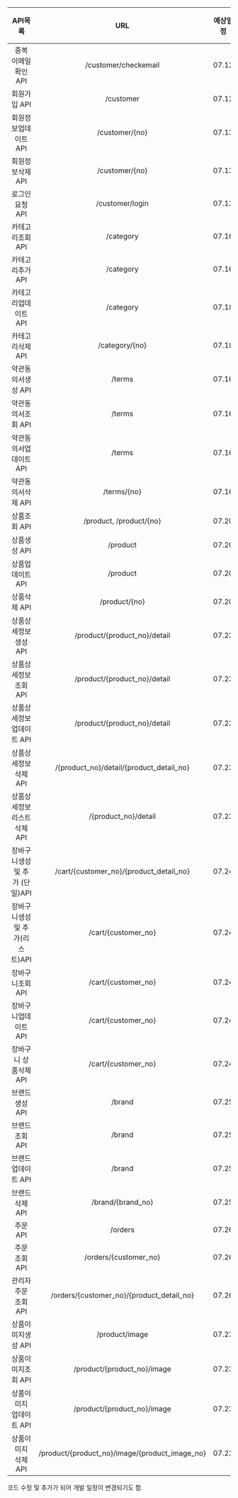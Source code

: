 |             API목록             |                      URL                       | 예상일정 | 예상소요시간 | 개발일정 | 개발시간 | 작업결과서                                                   |
| :-----------------------------: | :--------------------------------------------: | :------: | ------------ | :------: | -------- | ------------------------------------------------------------ |
|      중복 이메일 확인 API       |              /customer/checkemail              |  07.12   | 1h           |  07.15   | 1h       | [LINK](https://github.com/MaximSungmo/cafe24_shoppingmall_project/blob/master/API_Swagger/API_%EC%9E%91%EC%97%85%EA%B2%B0%EA%B3%BC/%EC%A4%91%EB%B3%B5%20%EC%9D%B4%EB%A9%94%EC%9D%BC%20%ED%99%95%EC%9D%B8%20API(customercheckemail).md) |
|          회원가입 API           |                   /customer                    |  07.12   | 1h           |  07.12   | 2h       | [LINK](https://github.com/MaximSungmo/cafe24_shoppingmall_project/blob/master/API_Swagger/API_%EC%9E%91%EC%97%85%EA%B2%B0%EA%B3%BC/%ED%9A%8C%EC%9B%90%EA%B0%80%EC%9E%85%20API(customercheckemail).md) |
|      회원정보업데이트 API       |                 /customer/{no}                 |  07.13   | 1h           |  07.15   | 2h       | [LINK](https://github.com/MaximSungmo/cafe24_shoppingmall_project/blob/master/API_Swagger/API_%EC%9E%91%EC%97%85%EA%B2%B0%EA%B3%BC/%ED%9A%8C%EC%9B%90%EC%A0%95%EB%B3%B4%EC%97%85%EB%8D%B0%EC%9D%B4%ED%8A%B8%20API(customer%7Bno%7D).md) |
|        회원정보삭제 API         |                 /customer/{no}                 |  07.13   | 1h           |  07.13   | 1h       | [LINK](https://github.com/MaximSungmo/cafe24_shoppingmall_project/blob/master/API_Swagger/API_%EC%9E%91%EC%97%85%EA%B2%B0%EA%B3%BC/%ED%9A%8C%EC%9B%90%EC%A0%95%EB%B3%B4%EC%82%AD%EC%A0%9C%20API(customer%7Bno%7D).md) |
|         로그인 요청 API         |                /customer/login                 |  07.13   | 1h           |  07.13   | 2h       | [LINK](https://github.com/MaximSungmo/cafe24_shoppingmall_project/blob/master/API_Swagger/API_%EC%9E%91%EC%97%85%EA%B2%B0%EA%B3%BC/%EB%A1%9C%EA%B7%B8%EC%9D%B8%20API(v1apilogin).md) |
|        카테고리조회 API         |                   /category                    |  07.16   | 1h           |  07.22   | 1h       | [LINK](https://github.com/MaximSungmo/cafe24_shoppingmall_project/blob/master/API_Swagger/API_%EC%9E%91%EC%97%85%EA%B2%B0%EA%B3%BC/%EC%B9%B4%ED%85%8C%EA%B3%A0%EB%A6%AC%EC%A1%B0%ED%9A%8C%20API(category).md) |
|        카테고리추가 API         |                   /category                    |  07.16   | 1h           |  07.22   | 1h       | [LINK](https://github.com/MaximSungmo/cafe24_shoppingmall_project/blob/master/API_Swagger/API_%EC%9E%91%EC%97%85%EA%B2%B0%EA%B3%BC/%EC%B9%B4%ED%85%8C%EA%B3%A0%EB%A6%AC%EC%B6%94%EA%B0%80%20API(category).md) |
|      카테고리업데이트 API       |                   /category                    |  07.18   | 1h           |  07.22   | 1h       | [LINK](https://github.com/MaximSungmo/cafe24_shoppingmall_project/blob/master/API_Swagger/API_%EC%9E%91%EC%97%85%EA%B2%B0%EA%B3%BC/%EC%B9%B4%ED%85%8C%EA%B3%A0%EB%A6%AC%EC%97%85%EB%8D%B0%EC%9D%B4%ED%8A%B8%20API(category).md) |
|        카테고리삭제 API         |                 /category/{no}                 |  07.18   | 1h           |  07.22   | 1h       | [LINK](https://github.com/MaximSungmo/cafe24_shoppingmall_project/blob/master/API_Swagger/API_%EC%9E%91%EC%97%85%EA%B2%B0%EA%B3%BC/%EC%B9%B4%ED%85%8C%EA%B3%A0%EB%A6%AC%EC%82%AD%EC%A0%9C%20API(category%7Bno%7D).md) |
|       약관동의서생성 API        |                     /terms                     |  07.16   | 1h           |  07.16   | 1h       | [LINK](https://github.com/MaximSungmo/cafe24_shoppingmall_project/blob/master/API_Swagger/API_%EC%9E%91%EC%97%85%EA%B2%B0%EA%B3%BC/%EC%95%BD%EA%B4%80%EB%8F%99%EC%9D%98%EC%84%9C%EC%83%9D%EC%84%B1%20API(v1apiterms).md) |
|       약관동의서조회 API        |                     /terms                     |  07.16   | 1h           |  07.16   | 1h       | [LINK](https://github.com/MaximSungmo/cafe24_shoppingmall_project/blob/master/API_Swagger/API_%EC%9E%91%EC%97%85%EA%B2%B0%EA%B3%BC/%EC%95%BD%EA%B4%80%EB%8F%99%EC%9D%98%EC%84%9C%EC%A1%B0%ED%9A%8C%20API(apiterms).md) |
|     약관동의서업데이트 API      |                     /terms                     |  07.16   | 1h           |  07.16   | 0.5h     | [LINK](https://github.com/MaximSungmo/cafe24_shoppingmall_project/blob/master/API_Swagger/API_%EC%9E%91%EC%97%85%EA%B2%B0%EA%B3%BC/%EC%95%BD%EA%B4%80%EB%8F%99%EC%9D%98%EC%84%9C%EC%97%85%EB%8D%B0%EC%9D%B4%ED%8A%B8%20API(apiterms%7Bno%7D).md) |
|       약관동의서삭제 API        |                  /terms/{no}                   |  07.16   | 1h           |  07.16   | 0.5h     | [LINK](https://github.com/MaximSungmo/cafe24_shoppingmall_project/blob/master/API_Swagger/API_%EC%9E%91%EC%97%85%EA%B2%B0%EA%B3%BC/%EC%95%BD%EA%B4%80%EB%8F%99%EC%9D%98%EC%84%9C%EC%82%AD%EC%A0%9C%20API(apiterms%7Bno%7D).md) |
|          상품조회 API           |            /product, /product/{no}             |  07.20   | 2h           |  07.24   | 3h       | [LINK](https://github.com/MaximSungmo/cafe24_shoppingmall_project/blob/master/API_Swagger/API_%EC%9E%91%EC%97%85%EA%B2%B0%EA%B3%BC/%EC%83%81%ED%92%88%EC%A1%B0%ED%9A%8C%20API(product%2C%20product%7Bno%7D).md) |
|          상품생성 API           |                    /product                    |  07.20   | 2h           |  07.23   | 2h       | [LINK](https://github.com/MaximSungmo/cafe24_shoppingmall_project/blob/master/API_Swagger/API_%EC%9E%91%EC%97%85%EA%B2%B0%EA%B3%BC/%EC%83%81%ED%92%88%EC%83%9D%EC%84%B1API(product%2C%20product%7Bno%7D).md) |
|        상품업데이트 API         |                    /product                    |  07.20   | 1h           |  07.23   | 1h       | [LINK](https://github.com/MaximSungmo/cafe24_shoppingmall_project/blob/master/API_Swagger/API_%EC%9E%91%EC%97%85%EA%B2%B0%EA%B3%BC/%EC%83%81%ED%92%88%EC%97%85%EB%8D%B0%EC%9D%B4%ED%8A%B8API(apiproduct).md) |
|          상품삭제 API           |                 /product/{no}                  |  07.20   | 1h           |  07.23   | 1h       | [LINK](https://github.com/MaximSungmo/cafe24_shoppingmall_project/blob/master/API_Swagger/API_%EC%9E%91%EC%97%85%EA%B2%B0%EA%B3%BC/%EC%83%81%ED%92%88%EC%82%AD%EC%A0%9CAPI(apiproduct%7Bno%7D).md) |
|      상품상세정보생성 API       |          /product/{product_no}/detail          |  07.23   | 2h           |  07.23   | 2h       | [LINK](https://github.com/MaximSungmo/cafe24_shoppingmall_project/blob/master/API_Swagger/API_%EC%9E%91%EC%97%85%EA%B2%B0%EA%B3%BC/%EC%83%81%ED%92%88%20%EC%83%81%EC%84%B8%EC%A0%95%EB%B3%B4%20%EC%83%9D%EC%84%B1API(api%7Bproduct_no%7Ddetail).md) |
|      상품상세정보조회 API       |          /product/{product_no}/detail          |  07.23   | 1h           |  07.23   | 1h       | [LINK](https://github.com/MaximSungmo/cafe24_shoppingmall_project/blob/master/API_Swagger/API_%EC%9E%91%EC%97%85%EA%B2%B0%EA%B3%BC/%EC%83%81%ED%92%88%20%EC%83%81%EC%84%B8%EC%A0%95%EB%B3%B4%20%EC%A1%B0%ED%9A%8CAPI(api%7Bproduct_no%7Ddetail).md) |
|    상품상세정보업데이트 API     |          /product/{product_no}/detail          |  07.23   | 1h           |  07.23   | 1h       | [LINK](https://github.com/MaximSungmo/cafe24_shoppingmall_project/blob/master/API_Swagger/API_%EC%9E%91%EC%97%85%EA%B2%B0%EA%B3%BC/%EC%83%81%ED%92%88%20%EC%83%81%EC%84%B8%EC%A0%95%EB%B3%B4%20%20%EC%97%85%EB%8D%B0%EC%9D%B4%ED%8A%B8API(api%7Bproduct_no%7Ddetail).md) |
|      상품상세정보삭제 API       |    /{product_no}/detail/{product_detail_no}    |  07.23   | 1h           |  07.23   | 0.5h     | [LINK](https://github.com/MaximSungmo/cafe24_shoppingmall_project/blob/master/API_Swagger/API_%EC%9E%91%EC%97%85%EA%B2%B0%EA%B3%BC/%EC%83%81%ED%92%88%20%EC%83%81%EC%84%B8%EC%A0%95%EB%B3%B4%20%20%EC%82%AD%EC%A0%9CAPI(api%7Bproduct_no%7Ddetail%7Bproduct_detail_no%7D).md) |
|   상품상세정보리스트 삭제 API   |              /{product_no}/detail              |  07.23   | 1h           |  07.23   | 0.5h     | [LINK](https://github.com/MaximSungmo/cafe24_shoppingmall_project/blob/master/API_Swagger/API_%EC%9E%91%EC%97%85%EA%B2%B0%EA%B3%BC/%EC%83%81%ED%92%88%20%EC%83%81%EC%84%B8%EC%A0%95%EB%B3%B4%20%20%EB%A6%AC%EC%8A%A4%ED%8A%B8%20%EC%82%AD%EC%A0%9CAPI(api%7Bproduct_no%7Ddetail%7Bproduct_detail_no%7D).md) |
| 장바구니생성 및 추가 (단일)API  |    /cart/{customer_no}/{product_detail_no}     |  07.24   | 1h           |  07.26   | 1h       | [LINK](https://github.com/MaximSungmo/cafe24_shoppingmall_project/blob/master/API_Swagger/API_%EC%9E%91%EC%97%85%EA%B2%B0%EA%B3%BC/%EC%9E%A5%EB%B0%94%EA%B5%AC%EB%8B%88%EC%B9%B4%ED%8A%B8%20%EC%83%9D%EC%84%B1%20%20%EB%B0%8F%20%EC%B6%94%EA%B0%80%20(%EB%8B%A8%EC%9D%BC)API(apicart%7Bcustomer_no%7D%7Bproduct_detail_no%7D).md) |
| 장바구니생성 및 추가(리스트)API |              /cart/{customer_no}               |  07.24   | 1h           |  07.26   | 2h       | [LINK](https://github.com/MaximSungmo/cafe24_shoppingmall_project/blob/master/API_Swagger/API_%EC%9E%91%EC%97%85%EA%B2%B0%EA%B3%BC/%EC%9E%A5%EB%B0%94%EA%B5%AC%EB%8B%88%EC%B9%B4%ED%8A%B8%20%EC%83%9D%EC%84%B1%20%20%EB%B0%8F%20%EC%B6%94%EA%B0%80%20(%EB%A6%AC%EC%8A%A4%ED%8A%B8)API(apicart%7Bcustomer_no%7D).md) |
|        장바구니조회 API         |              /cart/{customer_no}               |  07.24   | 0.5h         |  07.26   | 1h       | [LINK](https://github.com/MaximSungmo/cafe24_shoppingmall_project/blob/master/API_Swagger/API_%EC%9E%91%EC%97%85%EA%B2%B0%EA%B3%BC/%EC%9E%A5%EB%B0%94%EA%B5%AC%EB%8B%88%EC%B9%B4%ED%8A%B8%20%EC%A1%B0%ED%9A%8CAPI(apicart%7Bcustomer_no%7D).md) |
|      장바구니업데이트 API       |              /cart/{customer_no}               |  07.24   | 0.5h         |  07.27   | 1h       | [LINK](https://github.com/MaximSungmo/cafe24_shoppingmall_project/blob/master/API_Swagger/API_%EC%9E%91%EC%97%85%EA%B2%B0%EA%B3%BC/%EC%9E%A5%EB%B0%94%EA%B5%AC%EB%8B%88%EC%B9%B4%ED%8A%B8%20%EC%97%85%EB%8D%B0%EC%9D%B4%ED%8A%B8(%EB%A6%AC%EC%8A%A4%ED%8A%B8)API(apicart%7Bcustomer_no%7D).md) |
|      장바구니 상품삭제 API      |              /cart/{customer_no}               |  07.24   | 0.5h         |  07.27   | 1h       | [LINK](https://github.com/MaximSungmo/cafe24_shoppingmall_project/blob/master/API_Swagger/API_%EC%9E%91%EC%97%85%EA%B2%B0%EA%B3%BC/%EC%9E%A5%EB%B0%94%EA%B5%AC%EB%8B%88%EC%B9%B4%ED%8A%B8%20%EC%82%AD%EC%A0%9C(%EB%A6%AC%EC%8A%A4%ED%8A%B8)API(apicart%7Bcustomer_no%7D).md) |
|         브랜드생성 API          |                     /brand                     |  07.25   | 0.5h         |  07.27   | 1h       | FI                                                           |
|         브랜드조회 API          |                     /brand                     |  07.25   | 0.5h         |  07.27   | 1h       | FI                                                           |
|       브랜드업데이트 API        |                     /brand                     |  07.25   | 0.5h         |  07.27   | 1h       | FI                                                           |
|         브랜드삭제 API          |               /brand/{brand_no}                |  07.25   | 0.5h         |  07.27   | 1h       | FI                                                           |
|            주문 API             |                    /orders                     |  07.26   | 1h           |  07.29   | 3h       |                                                              |
|          주문 조회 API          |             /orders/{customer_no}              |  07.26   | 1h           |  07.29   | 3h       |                                                              |
|      관리자 주문 조회 API       |   /orders/{customer_no}/{product_detail_no}    |  07.26   | 1h           |  07.29   | 3h       |                                                              |
|       상품이미지생성 API        |                 /product/image                 |  07.23   | 1h           |  07.24   | 1h       |                                                              |
|       상품이미지조회 API        |          /product/{product_no}/image           |  07.23   | 1h           |  07.24   | 1h       |                                                              |
|     상품이미지 업데이트 API     |          /product/{product_no}/image           |  07.23   | 1h           |  07.24   | 1h       |                                                              |
|       상품이미지 삭제 API       | /product/{product_no}/image/{product_image_no} |  07.23   | 1h           |  07.24   | 1h       |                                                              |

코드 수정 및 추가가 되어 개발 일정이 변경되기도 함.

